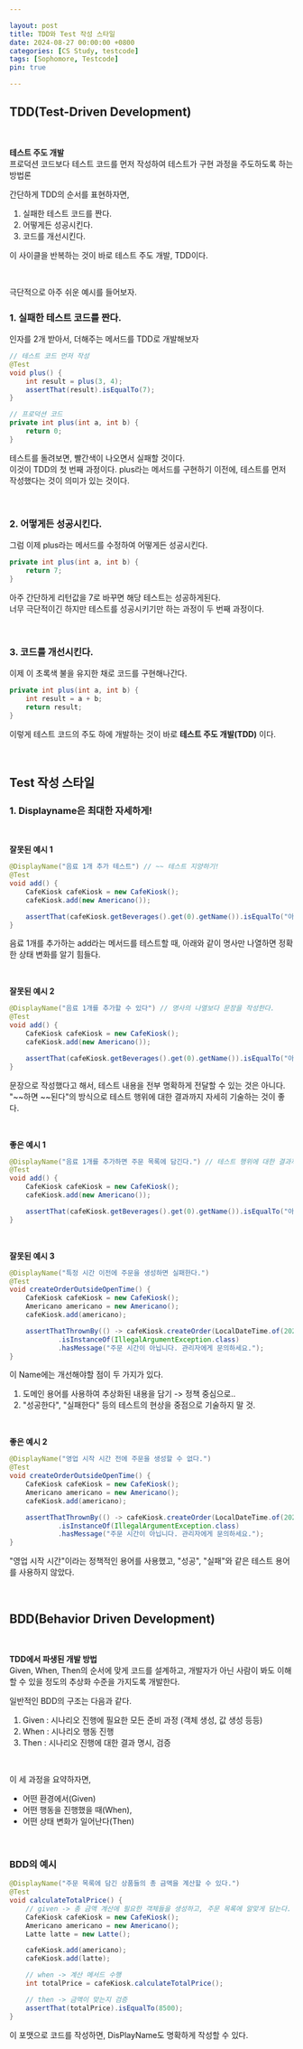 ```yaml
---

layout: post
title: TDD와 Test 작성 스타일
date: 2024-08-27 00:00:00 +0800
categories: [CS Study, testcode]
tags: [Sophomore, Testcode]
pin: true

---
```



## TDD(Test-Driven Development)

<br>

**테스트 주도 개발**  
프로덕션 코드보다 테스트 코드를 먼저 작성하여 테스트가 구현 과정을 주도하도록 하는 방법론

간단하게 TDD의 순서를 표현하자면,  
1. 실패한 테스트 코드를 짠다.
2. 어떻게든 성공시킨다.
3. 코드를 개선시킨다.

이 사이클을 반복하는 것이 바로 테스트 주도 개발, TDD이다.  

<br>
  
극단적으로 아주 쉬운 예시를 들어보자.  

### 1. 실패한 테스트 코드를 짠다.
인자를 2개 받아서, 더해주는 메서드를 TDD로 개발해보자  
```java
// 테스트 코드 먼저 작성
@Test
void plus() {
	int result = plus(3, 4);
	assertThat(result).isEqualTo(7);
}
```

```java
// 프로덕션 코드
private int plus(int a, int b) {
	return 0;
}
```

테스트를 돌려보면, 빨간색이 나오면서 실패할 것이다.  
이것이 TDD의 첫 번째 과정이다. plus라는 메서드를 구현하기 이전에, 테스트를 먼저 작성했다는 것이 의미가 있는 것이다.  

<br>

### 2. 어떻게든 성공시킨다.
그럼 이제 plus라는 메서드를 수정하여 어떻게든 성공시킨다.
```java
private int plus(int a, int b) {
	return 7;
}
```
아주 간단하게 리턴값을 7로 바꾸면 해당 테스트는 성공하게된다.  
너무 극단적이긴 하지만 테스트를 성공시키기만 하는 과정이 두 번째 과정이다.  
  
<br>

### 3. 코드를 개선시킨다.
이제 이 초록색 불을 유지한 채로 코드를 구현해나간다.
```java
private int plus(int a, int b) {
	int result = a + b;
	return result;
}
```
이렇게 테스트 코드의 주도 하에 개발하는 것이 바로 **테스트 주도 개발(TDD)** 이다.  

<br>

## Test 작성 스타일

### 1. Displayname은 최대한 자세하게!

<br>

**잘못된 예시 1**  

```java
@DisplayName("음료 1개 추가 테스트") // ~~ 테스트 지양하기!
@Test
void add() {
	CafeKiosk cafeKiosk = new CafeKiosk();
	cafeKiosk.add(new Americano());

	assertThat(cafeKiosk.getBeverages().get(0).getName()).isEqualTo("아메리카노");
}
```  
음료 1개를 추가하는 add라는 메서드를 테스트할 때, 아래와 같이 명사만 나열하면 정확한 상태 변화를 알기 힘들다.  

<br>
  
**잘못된 예시 2**  

```java
@DisplayName("음료 1개를 추가할 수 있다") // 명사의 나열보다 문장을 작성한다.  
@Test
void add() {
	CafeKiosk cafeKiosk = new CafeKiosk();
	cafeKiosk.add(new Americano());

	assertThat(cafeKiosk.getBeverages().get(0).getName()).isEqualTo("아메리카노");
}
```  

문장으로 작성했다고 해서, 테스트 내용을 전부 명확하게 전달할 수 있는 것은 아니다.  
"~~하면 ~~된다"의 방식으로 테스트 행위에 대한 결과까지 자세히 기술하는 것이 좋다.

<br>

**좋은 예시 1**
```java
@DisplayName("음료 1개를 추가하면 주문 목록에 담긴다.") // 테스트 행위에 대한 결과까지 기술하기
@Test
void add() {
	CafeKiosk cafeKiosk = new CafeKiosk();
	cafeKiosk.add(new Americano());

	assertThat(cafeKiosk.getBeverages().get(0).getName()).isEqualTo("아메리카노");
}
```  

<br>

**잘못된 예시 3**
```java
@DisplayName("특정 시간 이전에 주문을 생성하면 실패한다.")
@Test
void createOrderOutsideOpenTime() {
	CafeKiosk cafeKiosk = new CafeKiosk();
	Americano americano = new Americano();
	cafeKiosk.add(americano);

	assertThatThrownBy(() -> cafeKiosk.createOrder(LocalDateTime.of(2024, 1, 17, 9, 59)))
			.isInstanceOf(IllegalArgumentException.class)
			.hasMessage("주문 시간이 아닙니다. 관리자에게 문의하세요.");
}
```  
이 Name에는 개선해야할 점이 두 가지가 있다.  
1. 도메인 용어를 사용하여 추상화된 내용을 담기 -> 정책 중심으로..
2. "성공한다", "실패한다" 등의 테스트의 현상을 중점으로 기술하지 말 것.
 
<br>

**좋은 예시 2**
```java
@DisplayName("영업 시작 시간 전에 주문을 생성할 수 없다.")
@Test
void createOrderOutsideOpenTime() {
	CafeKiosk cafeKiosk = new CafeKiosk();
	Americano americano = new Americano();
	cafeKiosk.add(americano);

	assertThatThrownBy(() -> cafeKiosk.createOrder(LocalDateTime.of(2024, 1, 17, 9, 59)))
			.isInstanceOf(IllegalArgumentException.class)
			.hasMessage("주문 시간이 아닙니다. 관리자에게 문의하세요.");
}
```
"영업 시작 시간"이라는 정책적인 용어를 사용했고, "성공", "실패"와 같은 테스트 용어를 사용하지 않았다.

<br>

## BDD(Behavior Driven Development)

<br>

**TDD에서 파생된 개발 방법**  
Given, When, Then의 순서에 맞게 코드를 설계하고, 개발자가 아닌 사람이 봐도 이해할 수 있을 정도의 추상화 수준을 가지도록 개발한다.

일반적인 BDD의 구조는 다음과 같다.  
1. Given : 시나리오 진행에 필요한 모든 준비 과정 (객체 생성, 값 생성 등등)
2. When : 시나리오 행동 진행
3. Then : 시나리오 진행에 대한 결과 명시, 검증

<br>

이 세 과정을 요약하자면,  
- 어떤 환경에서(Given)
- 어떤 행동을 진행했을 때(When),
- 어떤 상태 변화가 일어난다(Then)

<br>

### BDD의 예시
```java
@DisplayName("주문 목록에 담긴 상품들의 총 금액을 계산할 수 있다.")
@Test
void calculateTotalPrice() {
	// given -> 총 금액 계산에 필요한 객체들을 생성하고, 주문 목록에 알맞게 담는다.
	CafeKiosk cafeKiosk = new CafeKiosk();
	Americano americano = new Americano();
	Latte latte = new Latte();

	cafeKiosk.add(americano);
	cafeKiosk.add(latte);

	// when -> 계산 메서드 수행
	int totalPrice = cafeKiosk.calculateTotalPrice();

	// then -> 금액이 맞는지 검증
	assertThat(totalPrice).isEqualTo(8500);
}
```

이 포맷으로 코드를 작성하면, DisPlayName도 명확하게 작성할 수 있다.